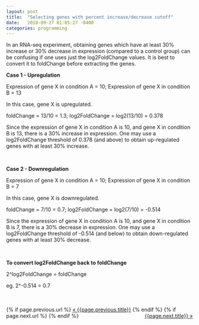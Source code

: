 ```yaml
---
layout: post
title:  "Selecting genes with percent increase/decrease cutoff"
date:   2018-09-27 01:05:27 -0400
categories: programming
---
```

In an RNA-seq experiment, obtaining genes which have at least 30% increase or 30% decrease in expression (compared to a control group) can be confusing if one uses just the log2FoldChange values. It is best to convert it to foldChange before extracting the genes. 

**Case 1 - Upregulation**

Expression of gene X in condition A = 10; 
Expression of gene X in condition B = 13

In this case, gene X is upregulated.

foldChange = 13/10 = 1.3; 
log2FoldChange = log2(13/10) = 0.378

Since the expression of gene X in condition A is 10, and gene X in condition B is 13, there is a 30% increase in expression. One may use a log2FoldChange threshold of 0.378 (and above) to obtain up-regulated genes with at least 30% increase. 

<br>

**Case 2 - Downregulation**

Expression of gene X in condition A = 10; 
Expression of gene X in condition B = 7

In this case, gene X is downregulated.

foldChange = 7/10 = 0.7; 
log2FoldChange = log2(7/10) = -0.514

Since the expression of gene X in condition A is 10, and gene X in condition B is 7, there is a 30% decrease in expression. One may use a log2FoldChange threshold of -0.514 (and below) to obtain down-regulated genes with at least 30% decrease.

<br>

**To convert log2FoldChange back to foldChange**

2^log2FoldChange = foldChange

eg. 2^-0.514 = 0.7


<br>
<br>


<div class="Previous-next">
  {% if page.previous.url %}
    <a class="previous" href="{{page.previous.url}}">&laquo; {{page.previous.title}}</a>
  {% endif %}
  {% if page.next.url %}
    <a class="next" style="float:right" href="{{page.next.url}}">{{page.next.title}} &raquo;</a>
  {% endif %}
</div>
